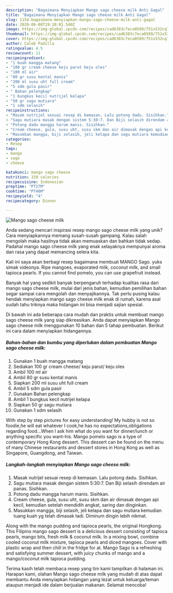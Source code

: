 ```yaml
---
description: "Bagaimana Menyiapkan Mango sago cheese milk Anti Gagal"
title: "Bagaimana Menyiapkan Mango sago cheese milk Anti Gagal"
slug: 1154-bagaimana-menyiapkan-mango-sago-cheese-milk-anti-gagal
date: 2020-06-08T19:10:01.540Z
image: https://img-global.cpcdn.com/recipes/cad6383c7eca0589/751x532cq70/mango-sago-cheese-milk-foto-resep-utama.jpg
thumbnail: https://img-global.cpcdn.com/recipes/cad6383c7eca0589/751x532cq70/mango-sago-cheese-milk-foto-resep-utama.jpg
cover: https://img-global.cpcdn.com/recipes/cad6383c7eca0589/751x532cq70/mango-sago-cheese-milk-foto-resep-utama.jpg
author: Caleb Padilla
ratingvalue: 4.5
reviewcount: 11
recipeingredient:
- "1 buah mangga matang"
- "100 gr cream cheese keju parut keju oles"
- "100 ml air"
- "80 gr susu kental manis"
- "200 ml susu uht full cream"
- "5 sdm gula pasir"
- " Bahan pelengkap"
- "1 bungkus kecil nutrijel kelapa"
- "50 gr sagu mutiara"
- "1 sdm selasih"
recipeinstructions:
- "Masak nutrijel sesuai resep di kemasan. Lalu potong dadu. Sisihkan."
- "Sagu mutiara masak dengan sistem 5:30:7. Dan Biji selasih direndam air panas. Sisihkan."
- "Potong dadu mangga harum manis. Sisihkan."
- "Cream cheese, gula, susu uht, susu skm dan air dimasak dengan api kecil, kemudian setelah mendidih angkat, saring dan dinginkan."
- "Masukkan mangga, biji selasih, jeli kelapa dan sagu mutiara kemudian tuang kuah yg telah dimasak tadi. Diminum dingin lebih nikmat."
categories:
- Resep
tags:
- mango
- sago
- cheese

katakunci: mango sago cheese 
nutrition: 159 calories
recipecuisine: Indonesian
preptime: "PT27M"
cooktime: "PT46M"
recipeyield: "4"
recipecategory: Dinner

---
```



![Mango sago cheese milk](https://img-global.cpcdn.com/recipes/cad6383c7eca0589/751x532cq70/mango-sago-cheese-milk-foto-resep-utama.jpg)

Anda sedang mencari inspirasi resep mango sago cheese milk yang unik? Cara menyiapkannya memang susah-susah gampang. Kalau salah mengolah maka hasilnya tidak akan memuaskan dan bahkan tidak sedap. Padahal mango sago cheese milk yang enak selayaknya mempunyai aroma dan rasa yang dapat memancing selera kita.

Kali ini saya akan berbagi resep bagaimana membuat MANGO Sago. yuks simak videonya. Ripe mangoes, evaporated milk, coconut milk, and small tapioca pearls. If you cannot find pomelo, you can use grapefruit instead.

Banyak hal yang sedikit banyak berpengaruh terhadap kualitas rasa dari mango sago cheese milk, mulai dari jenis bahan, kemudian pemilihan bahan segar sampai cara mengolah dan menyajikannya. Tak perlu pusing kalau hendak menyiapkan mango sago cheese milk enak di rumah, karena asal sudah tahu triknya maka hidangan ini bisa menjadi sajian spesial.


Di bawah ini ada beberapa cara mudah dan praktis untuk membuat mango sago cheese milk yang siap dikreasikan. Anda dapat menyiapkan Mango sago cheese milk menggunakan 10 bahan dan 5 tahap pembuatan. Berikut ini cara dalam menyiapkan hidangannya.

<!--inarticleads1-->

##### Bahan-bahan dan bumbu yang diperlukan dalam pembuatan Mango sago cheese milk:

1. Gunakan 1 buah mangga matang
1. Sediakan 100 gr cream cheese/ keju parut/ keju oles
1. Ambil 100 ml air
1. Ambil 80 gr susu kental manis
1. Siapkan 200 ml susu uht full cream
1. Ambil 5 sdm gula pasir
1. Gunakan  Bahan pelengkap
1. Ambil 1 bungkus kecil nutrijel kelapa
1. Siapkan 50 gr sagu mutiara
1. Gunakan 1 sdm selasih


With step by step pictures for easy understanding! My hubby is not so foodie,he will eat whatever I cook,he has no expectations,obligations regarding food…When I ask him what do you want for dinner/lunch or anything specific you want-his. Mango pomelo sago is a type of contemporary Hong Kong dessert. This dessert can be found on the menu of many Chinese restaurants and dessert stores in Hong Kong as well as Singapore, Guangdong, and Taiwan. 

<!--inarticleads2-->

##### Langkah-langkah menyiapkan Mango sago cheese milk:

1. Masak nutrijel sesuai resep di kemasan. Lalu potong dadu. Sisihkan.
1. Sagu mutiara masak dengan sistem 5:30:7. Dan Biji selasih direndam air panas. Sisihkan.
1. Potong dadu mangga harum manis. Sisihkan.
1. Cream cheese, gula, susu uht, susu skm dan air dimasak dengan api kecil, kemudian setelah mendidih angkat, saring dan dinginkan.
1. Masukkan mangga, biji selasih, jeli kelapa dan sagu mutiara kemudian tuang kuah yg telah dimasak tadi. Diminum dingin lebih nikmat.


Along with the mango pudding and tapioca pearls, the original Hongkong. This Filipino mango sago dessert is a delicious dessert consisting of tapioca pearls, mango bits, fresh milk &amp; coconut milk. In a mixing bowl, combine cooled coconut milk mixture, tapioca pearls and diced mangoes. Cover with plastic wrap and then chill in the fridge for at. Mango Sago is a refreshing and satisfying summer dessert, with juicy chunks of mango and a mango/coconut milk tapioca pudding. 

Terima kasih telah membaca resep yang tim kami tampilkan di halaman ini. Harapan kami, olahan Mango sago cheese milk yang mudah di atas dapat membantu Anda menyiapkan hidangan yang lezat untuk keluarga/teman ataupun menjadi ide dalam berjualan makanan. Selamat mencoba!
